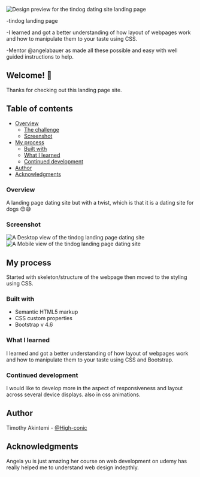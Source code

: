 ![Design preview for the tindog dating site landing page](./design/tinDog%20desktop%20design.png) 

-tindog landing page

-I learned and got a better understanding of how layout of webpages work and how to manipulate them to your taste using CSS.

-Mentor @angelabauer as made all these possible and easy with well guided instructions to help.

## Welcome! 👋

Thanks for checking out this landing page site.

## Table of contents

- [Overview](#overview)
  - [The challenge](#the-challenge)
  - [Screenshot](#screenshot)
- [My process](#my-process)
  - [Built with](#built-with)
  - [What I learned](#what-i-learned)
  - [Continued development](#continued-development)
- [Author](#author)
- [Acknowledgments](#acknowledgments)

### Overview

A landing page dating site but with a twist, which is that it is a dating site for dogs 😊😅

### Screenshot

![A Desktop view of the tindog landing page dating site](./design/tinDog%20desktop%20design.png)
![A Mobile view of the tindog landing page dating site](./design/tinDog%20Mobile%20design%20.png)

## My process

Started with skeleton/structure of the webpage then moved to the styling using CSS.

### Built with

- Semantic HTML5 markup
- CSS custom properties
- Bootstrap v 4.6

### What I learned

I learned and got a better understanding of how layout of webpages work and how to manipulate them to your taste using CSS and Bootstrap.

### Continued development

I would like to develop more in the aspect of responsiveness and layout across several device displays. also in css animations.

## Author

Timothy Akintemi - [@High-conic](https://github.com/High-conic)

## Acknowledgments

Angela yu is just amazing her course on web development on udemy has really helped me to understand web design indepthly.